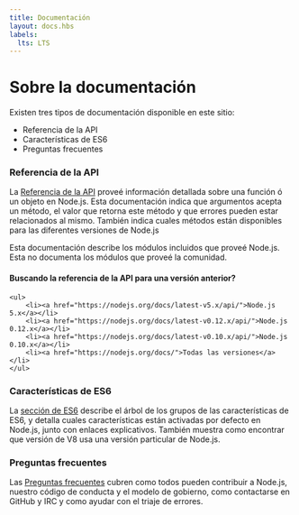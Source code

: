 ```yaml
---
title: Documentación
layout: docs.hbs
labels:
  lts: LTS
---
```


# Sobre la documentación

Existen tres tipos de documentación disponible en este sitio:

* Referencia de la API
* Características de ES6
* Preguntas frecuentes

### Referencia de la API

La [Referencia de la API](/api/) proveé información detallada sobre una función ó un objeto en Node.js. Esta
documentación indica que argumentos acepta un método, el valor que retorna este método y que errores pueden estar
relacionados al mismo. También indica cuales métodos están disponibles para las diferentes versiones de Node.js

Esta documentación describe los módulos incluidos que proveé Node.js. Esta no documenta los módulos que proveé la comunidad.

<div class="highlight-box">
    <h4>Buscando la referencia de la API para una versión anterior?</h4>

    <ul>
        <li><a href="https://nodejs.org/docs/latest-v5.x/api/">Node.js 5.x</a></li>
        <li><a href="https://nodejs.org/docs/latest-v0.12.x/api/">Node.js 0.12.x</a></li>
        <li><a href="https://nodejs.org/docs/latest-v0.10.x/api/">Node.js 0.10.x</a></li>
        <li><a href="https://nodejs.org/docs/">Todas las versiones</a></li>
    </ul>
</div>

### Características de ES6

La [sección de ES6](/en/docs/es6/) describe el árbol de los grupos de las características de ES6, y detalla cuales
características están activadas por defecto en Node.js, junto con enlaces explicativos. También muestra como encontrar
que versión de V8 usa una versión particular de Node.js.

### Preguntas frecuentes

Las [Preguntas frecuentes](/en/docs/faq/) cubren como todos pueden contribuir a Node.js, nuestro código de conducta y el
modelo de gobierno, como contactarse en GitHub y IRC y como ayudar con el triaje de errores.
